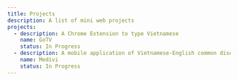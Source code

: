 ```yaml
---
title: Projects
description: A list of mini web projects
projects:
  - description: A Chrome Extension to type Vietnamese
    name: GoTV
    status: In Progress
  - description: A mobile application of Vietnamese-English common diseases and symptoms
    name: Medivi
    status: In Progress
---
```


